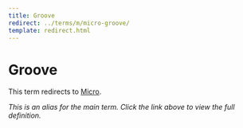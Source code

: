 ```yaml
---
title: Groove
redirect: ../terms/m/micro-groove/
template: redirect.html
---
```


# Groove

This term redirects to [Micro](../terms/m/micro-groove/).

*This is an alias for the main term. Click the link above to view the full definition.*
